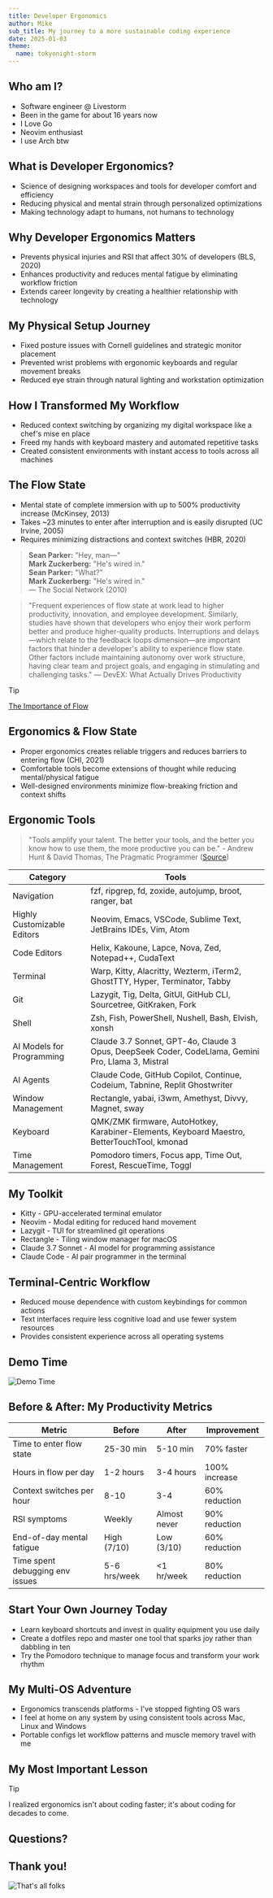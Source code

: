 ```yaml
---
title: Developer Ergonomics
author: Mike
sub_title: My journey to a more sustainable coding experience
date: 2025-01-03
theme:
  name: tokyonight-storm
---
```


Who am I?
---

- Software engineer @ Livestorm
- Been in the game for about 16 years now
- I Love Go
- Neovim enthusiast
- I use Arch btw

<!-- end_slide -->

What is Developer Ergonomics?
---

<!-- pause -->

- Science of designing workspaces and tools for developer comfort and efficiency
- Reducing physical and mental strain through personalized optimizations
- Making technology adapt to humans, not humans to technology

<!-- end_slide -->

Why Developer Ergonomics Matters
---

<!-- pause -->

- Prevents physical injuries and RSI that affect 30% of developers (BLS, 2020)
- Enhances productivity and reduces mental fatigue by eliminating workflow friction
- Extends career longevity by creating a healthier relationship with technology

<!-- end_slide -->

My Physical Setup Journey
---

<!-- pause -->

- Fixed posture issues with Cornell guidelines and strategic monitor placement
- Prevented wrist problems with ergonomic keyboards and regular movement breaks
- Reduced eye strain through natural lighting and workstation optimization

<!-- end_slide -->

How I Transformed My Workflow
---

<!-- pause -->

- Reduced context switching by organizing my digital workspace like a chef's mise en place
- Freed my hands with keyboard mastery and automated repetitive tasks
- Created consistent environments with instant access to tools across all machines

<!-- end_slide -->

The Flow State
---

<!-- pause -->

- Mental state of complete immersion with up to 500% productivity increase (McKinsey, 2013)
- Takes ~23 minutes to enter after interruption and is easily disrupted (UC Irvine, 2005)
- Requires minimizing distractions and context switches (HBR, 2020)

<!-- pause -->

<!-- incremental_lists: true -->

> **Sean Parker:** "Hey, man—"  
> **Mark Zuckerberg:** "He's wired in."  
> **Sean Parker:** "What?"  
> **Mark Zuckerberg:** "He's wired in."  
> — The Social Network (2010)

<!-- pause -->

> "Frequent experiences of flow state at work lead to higher productivity, innovation, and employee development. Similarly, studies have shown that developers who enjoy their work perform better and produce higher-quality products. Interruptions and delays—which relate to the feedback loops dimension—are important factors that hinder a developer's ability to experience flow state. Other factors include maintaining autonomy over work structure, having clear team and project goals, and engaging in stimulating and challenging tasks." — DevEX: What Actually Drives Productivity

<!-- pause -->

> [!tip]
> [The Importance of Flow](https://microservices.io/post/architecture/2025/02/23/the-importance-of-flow.html)

<!-- end_slide -->

Ergonomics & Flow State
---

<!-- pause -->

- Proper ergonomics creates reliable triggers and reduces barriers to entering flow (CHI, 2021)
- Comfortable tools become extensions of thought while reducing mental/physical fatigue
- Well-designed environments minimize flow-breaking friction and context shifts

<!-- end_slide -->

Ergonomic Tools
---

> "Tools amplify your talent. The better your tools, and the better you know how to use them, the more productive you can be." - Andrew Hunt & David Thomas, The Pragmatic Programmer ([Source](https://pragprog.com/titles/tpp20/the-pragmatic-programmer-20th-anniversary-edition/))

| Category                    | Tools                                                                  |
| --------------------------- | ---------------------------------------------------------------------- |
| Navigation                  | fzf, ripgrep, fd, zoxide, autojump, broot, ranger, bat                 |
| Highly Customizable Editors | Neovim, Emacs, VSCode, Sublime Text, JetBrains IDEs, Vim, Atom         |
| Code Editors                | Helix, Kakoune, Lapce, Nova, Zed, Notepad++, CudaText                  |
| Terminal                    | Warp, Kitty, Alacritty, Wezterm, iTerm2, GhostTTY, Hyper, Terminator, Tabby |
| Git                         | Lazygit, Tig, Delta, GitUI, GitHub CLI, Sourcetree, GitKraken, Fork    |
| Shell                       | Zsh, Fish, PowerShell, Nushell, Bash, Elvish, xonsh                    |
| AI Models for Programming   | Claude 3.7 Sonnet, GPT-4o, Claude 3 Opus, DeepSeek Coder, CodeLlama, Gemini Pro, Llama 3, Mistral |
| AI Agents                   | Claude Code, GitHub Copilot, Continue, Codeium, Tabnine, Replit Ghostwriter |
| Window Management           | Rectangle, yabai, i3wm, Amethyst, Divvy, Magnet, sway                  |
| Keyboard                    | QMK/ZMK firmware, AutoHotkey, Karabiner-Elements, Keyboard Maestro, BetterTouchTool, kmonad |
| Time Management             | Pomodoro timers, Focus app, Time Out, Forest, RescueTime, Toggl         |

<!-- end_slide -->

My Toolkit
---

<!-- pause -->

- Kitty - GPU-accelerated terminal emulator
- Neovim - Modal editing for reduced hand movement
- Lazygit - TUI for streamlined git operations
- Rectangle - Tiling window manager for macOS
- Claude 3.7 Sonnet - AI model for programming assistance
- Claude Code - AI pair programmer in the terminal

<!-- end_slide -->

Terminal-Centric Workflow
---

<!-- pause -->

- Reduced mouse dependence with custom keybindings for common actions
- Text interfaces require less cognitive load and use fewer system resources
- Provides consistent experience across all operating systems

<!-- end_slide -->

Demo Time
---

<!-- new_lines: 10 -->

![Demo Time](./assets/demo-time.png)

<!-- end_slide -->

Before & After: My Productivity Metrics
---

<!-- pause -->

| Metric                          | Before       | After        | Improvement   |
| ------------------------------- | ------------ | ------------ | ------------- |
| Time to enter flow state        | 25-30 min    | 5-10 min     | 70% faster    |
| Hours in flow per day           | 1-2 hours    | 3-4 hours    | 100% increase |
| Context switches per hour       | 8-10         | 3-4          | 60% reduction |
| RSI symptoms                    | Weekly       | Almost never | 90% reduction |
| End-of-day mental fatigue       | High (7/10)  | Low (3/10)   | 60% reduction |
| Time spent debugging env issues | 5-6 hrs/week | <1 hr/week   | 80% reduction |

<!-- end_slide -->

Start Your Own Journey Today
---

<!-- pause -->

- Learn keyboard shortcuts and invest in quality equipment you use daily
- Create a dotfiles repo and master one tool that sparks joy rather than dabbling in ten
- Try the Pomodoro technique to manage focus and transform your work rhythm

<!-- end_slide -->

My Multi-OS Adventure
---

<!-- pause -->

- Ergonomics transcends platforms - I've stopped fighting OS wars
- I feel at home on any system by using consistent tools across Mac, Linux and Windows
- Portable configs let workflow patterns and muscle memory travel with me

<!-- end_slide -->

My Most Important Lesson
---

<!-- pause -->

> [!tip]
> I realized ergonomics isn't about coding faster; it's about coding for decades to come.

<!-- end_slide -->

<!-- jump_to_middle -->

Questions?
---

<!-- end_slide -->

Thank you!
---

<!-- new_lines: 12 -->

![That's all folks](./assets/thats-all-folks.png)
